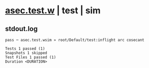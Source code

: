 # [asec.test.w](../../../../../../tests/sdk_tests/math/asec.test.w) | test | sim

## stdout.log
```log
pass ─ asec.test.wsim » root/Default/test:inflight arc cosecant

Tests 1 passed (1)
Snapshots 1 skipped
Test Files 1 passed (1)
Duration <DURATION>
```

